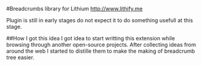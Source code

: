 #Breadcrumbs library for Lithium http://www.lithify.me

Plugin is still in early stages do not expect it to do something usefull at this stage.

##How I got this idea
I got idea to start writting this extension while browsing through another open-source projects.
After collecting ideas from around the web I started to distille them to make the making of breadcrumb 
tree easier. 